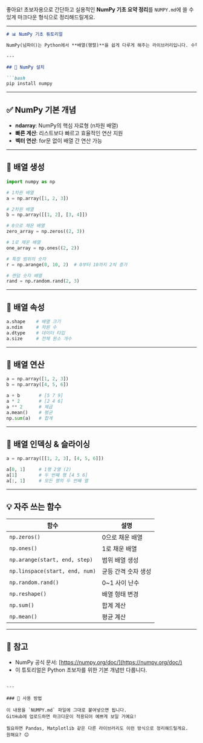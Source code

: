 좋아요! 초보자용으로 간단하고 실용적인 **NumPy 기초 요약 정리**를 `NUMPY.md`에 쓸 수 있게 마크다운 형식으로 정리해드릴게요.

---

````markdown
# 📊 NumPy 기초 튜토리얼

NumPy(넘파이)는 Python에서 **배열(행렬)**을 쉽게 다루게 해주는 라이브러리입니다. 수학, 과학, 데이터 분석 등에서 필수 도구입니다.

---

## 🔧 NumPy 설치

```bash
pip install numpy
````

---

## ✅ NumPy 기본 개념

* **ndarray**: NumPy의 핵심 자료형 (n차원 배열)
* **빠른 계산**: 리스트보다 빠르고 효율적인 연산 지원
* **벡터 연산**: for문 없이 배열 간 연산 가능

---

## 🧩 배열 생성

```python
import numpy as np

# 1차원 배열
a = np.array([1, 2, 3])

# 2차원 배열
b = np.array([[1, 2], [3, 4]])

# 0으로 채운 배열
zero_array = np.zeros((2, 3))

# 1로 채운 배열
one_array = np.ones((2, 2))

# 특정 범위의 숫자
r = np.arange(0, 10, 2)  # 0부터 10까지 2씩 증가

# 랜덤 숫자 배열
rand = np.random.rand(2, 3)
```

---

## 📐 배열 속성

```python
a.shape    # 배열 크기
a.ndim     # 차원 수
a.dtype    # 데이터 타입
a.size     # 전체 원소 개수
```

---

## 🔁 배열 연산

```python
a = np.array([1, 2, 3])
b = np.array([4, 5, 6])

a + b       # [5 7 9]
a * 2       # [2 4 6]
a ** 2      # 제곱
a.mean()    # 평균
np.sum(a)   # 합계
```

---

## 🔄 배열 인덱싱 & 슬라이싱

```python
a = np.array([[1, 2, 3], [4, 5, 6]])

a[0, 1]     # 1행 2열 (2)
a[1]        # 두 번째 행 [4 5 6]
a[:, 1]     # 모든 행의 두 번째 열
```

---

## 💡 자주 쓰는 함수

| 함수                             | 설명          |
| ------------------------------ | ----------- |
| `np.zeros()`                   | 0으로 채운 배열   |
| `np.ones()`                    | 1로 채운 배열    |
| `np.arange(start, end, step)`  | 범위 배열 생성    |
| `np.linspace(start, end, num)` | 균등 간격 숫자 생성 |
| `np.random.rand()`             | 0\~1 사이 난수  |
| `np.reshape()`                 | 배열 형태 변경    |
| `np.sum()`                     | 합계 계산       |
| `np.mean()`                    | 평균 계산       |

---

## 📌 참고

* NumPy 공식 문서: [https://numpy.org/doc/](https://numpy.org/doc/)
* 이 튜토리얼은 Python 초보자를 위한 기본 개념만 다룹니다.

```

---

### 🔄 사용 방법

이 내용을 `NUMPY.md` 파일에 그대로 붙여넣으면 됩니다.  
GitHub에 업로드하면 마크다운이 적용되어 예쁘게 보일 거예요!

필요하면 Pandas, Matplotlib 같은 다른 라이브러리도 이런 방식으로 정리해드릴게요.  
원해요? 😊
```
